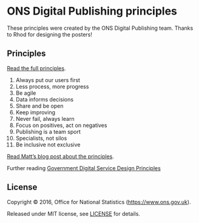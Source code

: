 # ONS Digital Publishing principles

These principles were created by the ONS Digital Publishing team. Thanks to Rhod for designing the posters!

## Principles

[Read the full principles](principles.md).

1. Always put our users first
2. Less process, more progress
3. Be agile
4. Data informs decisions
5. Share and be open
6. Keep improving
7. Never fail, always learn
8. Focus on positives, act on negatives
9. Publishing is a team sport
10. Specialists, not silos
11. Be inclusive not exclusive

[Read Matt’s blog post about the principles](https://blog.ons.digital/2016/07/27/the-first-xi-ons-digital-publishing-principles/).

Further reading [Government Digital Service Design Principles](https://www.gov.uk/design-principles)

## License

Copyright ©‎ 2016, Office for National Statistics (https://www.ons.gov.uk).

Released under MIT license, see [LICENSE](LICENSE.md) for details.
